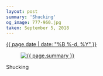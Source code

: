 ```yaml
---
layout: post
summary: 'Shucking'
og_image: 777-960.jpg
taken: September 5, 2018
---
```


<div class="post">
 <time>
  <a href="/777">
   {{ page.date | date: "%B %-d, %Y" }}
  </a>
 </time>
 <a href="/777">
  <figure data-taken="9/5/2018">
   <img alt="{{ page.summary }}" sizes="(min-width: 700px) 50vw, calc(100vw - 2rem)" src="{{ site.assets_url }}/777-480.jpg" srcset="{{ site.assets_url }}/777-240.jpg 240w, {{ site.assets_url }}/777-480.jpg 480w, {{ site.assets_url }}/777-720.jpg 720w, {{ site.assets_url }}/777-960.jpg 960w"/>
  </figure>
 </a>
 <span>
  Shucking
 </span>
</div>
